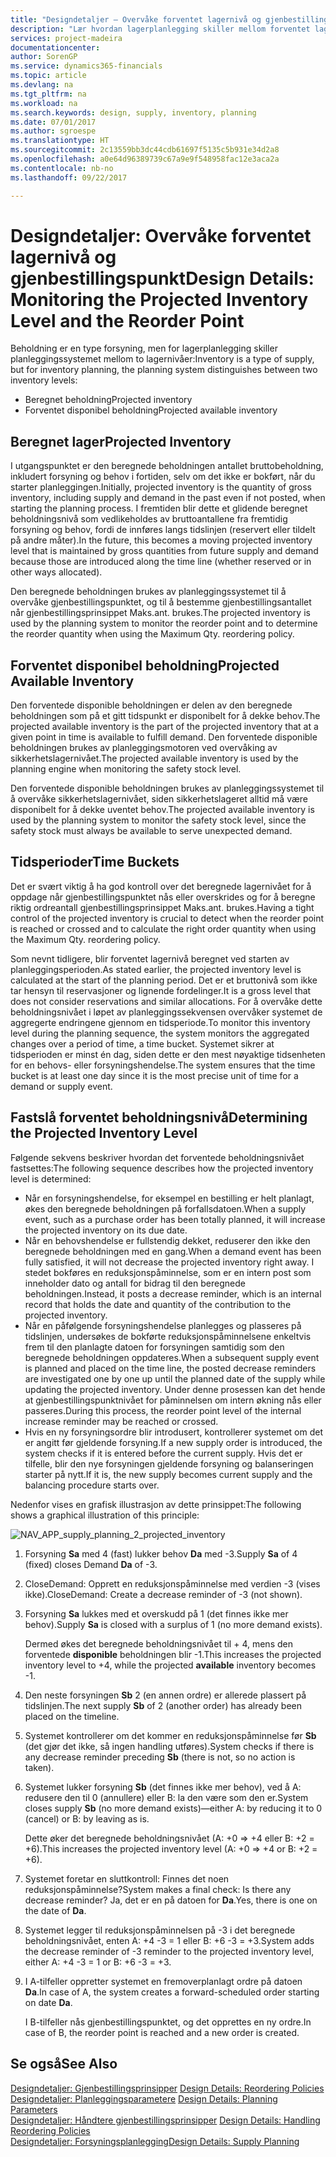 ```yaml
---
title: "Designdetaljer – Overvåke forventet lagernivå og gjenbestillingspunkt | Microsoft-dokumentasjon"
description: "Lær hvordan lagerplanlegging skiller mellom forventet lagernivå og forventet disponibelt lagernivå."
services: project-madeira
documentationcenter: 
author: SorenGP
ms.service: dynamics365-financials
ms.topic: article
ms.devlang: na
ms.tgt_pltfrm: na
ms.workload: na
ms.search.keywords: design, supply, inventory, planning
ms.date: 07/01/2017
ms.author: sgroespe
ms.translationtype: HT
ms.sourcegitcommit: 2c13559bb3dc44cdb61697f5135c5b931e34d2a8
ms.openlocfilehash: a0e64d96389739c67a9e9f548958fac12e3aca2a
ms.contentlocale: nb-no
ms.lasthandoff: 09/22/2017

---
```

# <a name="design-details-monitoring-the-projected-inventory-level-and-the-reorder-point"></a><span data-ttu-id="a96d0-103">Designdetaljer: Overvåke forventet lagernivå og gjenbestillingspunkt</span><span class="sxs-lookup"><span data-stu-id="a96d0-103">Design Details: Monitoring the Projected Inventory Level and the Reorder Point</span></span>
<span data-ttu-id="a96d0-104">Beholdning er en type forsyning, men for lagerplanlegging skiller planleggingssystemet mellom to lagernivåer:</span><span class="sxs-lookup"><span data-stu-id="a96d0-104">Inventory is a type of supply, but for inventory planning, the planning system distinguishes between two inventory levels:</span></span>  

* <span data-ttu-id="a96d0-105">Beregnet beholdning</span><span class="sxs-lookup"><span data-stu-id="a96d0-105">Projected inventory</span></span>  
* <span data-ttu-id="a96d0-106">Forventet disponibel beholdning</span><span class="sxs-lookup"><span data-stu-id="a96d0-106">Projected available inventory</span></span>  

## <a name="projected-inventory"></a><span data-ttu-id="a96d0-107">Beregnet lager</span><span class="sxs-lookup"><span data-stu-id="a96d0-107">Projected Inventory</span></span>  
<span data-ttu-id="a96d0-108">I utgangspunktet er den beregnede beholdningen antallet bruttobeholdning, inkludert forsyning og behov i fortiden, selv om det ikke er bokført, når du starter planleggingen.</span><span class="sxs-lookup"><span data-stu-id="a96d0-108">Initially, projected inventory is the quantity of gross inventory, including supply and demand in the past even if not posted, when starting the planning process.</span></span> <span data-ttu-id="a96d0-109">I fremtiden blir dette et glidende beregnet beholdningsnivå som vedlikeholdes av bruttoantallene fra fremtidig forsyning og behov, fordi de innføres langs tidslinjen (reservert eller tildelt på andre måter).</span><span class="sxs-lookup"><span data-stu-id="a96d0-109">In the future, this becomes a moving projected inventory level that is maintained by gross quantities from future supply and demand because those are introduced along the time line (whether reserved or in other ways allocated).</span></span>  

<span data-ttu-id="a96d0-110">Den beregnede beholdningen brukes av planleggingssystemet til å overvåke gjenbestillingspunktet, og til å bestemme gjenbestillingsantallet når gjenbestillingsprinsippet Maks.ant. brukes.</span><span class="sxs-lookup"><span data-stu-id="a96d0-110">The projected inventory is used by the planning system to monitor the reorder point and to determine the reorder quantity when using the Maximum Qty. reordering policy.</span></span>  

## <a name="projected-available-inventory"></a><span data-ttu-id="a96d0-111">Forventet disponibel beholdning</span><span class="sxs-lookup"><span data-stu-id="a96d0-111">Projected Available Inventory</span></span>  
<span data-ttu-id="a96d0-112">Den forventede disponible beholdningen er delen av den beregnede beholdningen som på et gitt tidspunkt er disponibelt for å dekke behov.</span><span class="sxs-lookup"><span data-stu-id="a96d0-112">The projected available inventory is the part of the projected inventory that at a given point in time is available to fulfill demand.</span></span> <span data-ttu-id="a96d0-113">Den forventede disponible beholdningen brukes av planleggingsmotoren ved overvåking av sikkerhetslagernivået.</span><span class="sxs-lookup"><span data-stu-id="a96d0-113">The projected available inventory is used by the planning engine when monitoring the safety stock level.</span></span>  

<span data-ttu-id="a96d0-114">Den forventede disponible beholdningen brukes av planleggingssystemet til å overvåke sikkerhetslagernivået, siden sikkerhetslageret alltid må være disponibelt for å dekke uventet behov.</span><span class="sxs-lookup"><span data-stu-id="a96d0-114">The projected available inventory is used by the planning system to monitor the safety stock level, since the safety stock must always be available to serve unexpected demand.</span></span>  

## <a name="time-buckets"></a><span data-ttu-id="a96d0-115">Tidsperioder</span><span class="sxs-lookup"><span data-stu-id="a96d0-115">Time Buckets</span></span>  
<span data-ttu-id="a96d0-116">Det er svært viktig å ha god kontroll over det beregnede lagernivået for å oppdage når gjenbestillingspunktet nås eller overskrides og for å beregne riktig ordreantall gjenbestillingsprinsippet Maks.ant. brukes.</span><span class="sxs-lookup"><span data-stu-id="a96d0-116">Having a tight control of the projected inventory is crucial to detect when the reorder point is reached or crossed and to calculate the right order quantity when using the Maximum Qty. reordering policy.</span></span>  

<span data-ttu-id="a96d0-117">Som nevnt tidligere, blir forventet lagernivå beregnet ved starten av planleggingsperioden.</span><span class="sxs-lookup"><span data-stu-id="a96d0-117">As stated earlier, the projected inventory level is calculated at the start of the planning period.</span></span> <span data-ttu-id="a96d0-118">Det er et bruttonivå som ikke tar hensyn til reservasjoner og lignende fordelinger.</span><span class="sxs-lookup"><span data-stu-id="a96d0-118">It is a gross level that does not consider reservations and similar allocations.</span></span> <span data-ttu-id="a96d0-119">For å overvåke dette beholdningsnivået i løpet av planleggingssekvensen overvåker systemet de aggregerte endringene gjennom en tidsperiode.</span><span class="sxs-lookup"><span data-stu-id="a96d0-119">To monitor this inventory level during the planning sequence, the system monitors the aggregated changes over a period of time, a time bucket.</span></span> <span data-ttu-id="a96d0-120">Systemet sikrer at tidsperioden er minst én dag, siden dette er den mest nøyaktige tidsenheten for en behovs- eller forsyningshendelse.</span><span class="sxs-lookup"><span data-stu-id="a96d0-120">The system ensures that the time bucket is at least one day since it is the most precise unit of time for a demand or supply event.</span></span>  

## <a name="determining-the-projected-inventory-level"></a><span data-ttu-id="a96d0-121">Fastslå forventet beholdningsnivå</span><span class="sxs-lookup"><span data-stu-id="a96d0-121">Determining the Projected Inventory Level</span></span>  
<span data-ttu-id="a96d0-122">Følgende sekvens beskriver hvordan det forventede beholdningsnivået fastsettes:</span><span class="sxs-lookup"><span data-stu-id="a96d0-122">The following sequence describes how the projected inventory level is determined:</span></span>  

* <span data-ttu-id="a96d0-123">Når en forsyningshendelse, for eksempel en bestilling er helt planlagt, økes den beregnede beholdningen på forfallsdatoen.</span><span class="sxs-lookup"><span data-stu-id="a96d0-123">When a supply event, such as a purchase order has been totally planned, it will increase the projected inventory on its due date.</span></span>  
* <span data-ttu-id="a96d0-124">Når en behovshendelse er fullstendig dekket, reduserer den ikke den beregnede beholdningen med en gang.</span><span class="sxs-lookup"><span data-stu-id="a96d0-124">When a demand event has been fully satisfied, it will not decrease the projected inventory right away.</span></span> <span data-ttu-id="a96d0-125">I stedet bokføres en reduksjonspåminnelse, som er en intern post som inneholder dato og antall for bidrag til den beregnede beholdningen.</span><span class="sxs-lookup"><span data-stu-id="a96d0-125">Instead, it posts a decrease reminder, which is an internal record that holds the date and quantity of the contribution to the projected inventory.</span></span>  
* <span data-ttu-id="a96d0-126">Når en påfølgende forsyningshendelse planlegges og plasseres på tidslinjen, undersøkes de bokførte reduksjonspåminnelsene enkeltvis frem til den planlagte datoen for forsyningen samtidig som den beregnede beholdningen oppdateres.</span><span class="sxs-lookup"><span data-stu-id="a96d0-126">When a subsequent supply event is planned and placed on the time line, the posted decrease reminders are investigated one by one up until the planned date of the supply while updating the projected inventory.</span></span> <span data-ttu-id="a96d0-127">Under denne prosessen kan det hende at gjenbestillingspunktnivået for påminnelsen om intern økning nås eller passeres.</span><span class="sxs-lookup"><span data-stu-id="a96d0-127">During this process, the reorder point level of the internal increase reminder may be reached or crossed.</span></span>  
* <span data-ttu-id="a96d0-128">Hvis en ny forsyningsordre blir introdusert, kontrollerer systemet om det er angitt før gjeldende forsyning.</span><span class="sxs-lookup"><span data-stu-id="a96d0-128">If a new supply order is introduced, the system checks if it is entered before the current supply.</span></span> <span data-ttu-id="a96d0-129">Hvis det er tilfelle, blir den nye forsyningen gjeldende forsyning og balanseringen starter på nytt.</span><span class="sxs-lookup"><span data-stu-id="a96d0-129">If it is, the new supply becomes current supply and the balancing procedure starts over.</span></span>  

<span data-ttu-id="a96d0-130">Nedenfor vises en grafisk illustrasjon av dette prinsippet:</span><span class="sxs-lookup"><span data-stu-id="a96d0-130">The following shows a graphical illustration of this principle:</span></span>  

![](media/nav_app_supply_planning_2_projected_inventory.png "NAV_APP_supply_planning_2_projected_inventory")  

1. <span data-ttu-id="a96d0-131">Forsyning **Sa** med 4 (fast) lukker behov **Da** med -3.</span><span class="sxs-lookup"><span data-stu-id="a96d0-131">Supply **Sa** of 4 (fixed) closes Demand **Da** of -3.</span></span>  
2. <span data-ttu-id="a96d0-132">CloseDemand: Opprett en reduksjonspåminnelse med verdien -3 (vises ikke).</span><span class="sxs-lookup"><span data-stu-id="a96d0-132">CloseDemand: Create a decrease reminder of -3 (not shown).</span></span>  
3. <span data-ttu-id="a96d0-133">Forsyning **Sa** lukkes med et overskudd på 1 (det finnes ikke mer behov).</span><span class="sxs-lookup"><span data-stu-id="a96d0-133">Supply **Sa** is closed with a surplus of 1 (no more demand exists).</span></span>  

     <span data-ttu-id="a96d0-134">Dermed økes det beregnede beholdningsnivået til + 4, mens den forventede **disponible** beholdningen blir -1.</span><span class="sxs-lookup"><span data-stu-id="a96d0-134">This increases the projected inventory level to +4, while the projected **available** inventory becomes -1.</span></span>  

4. <span data-ttu-id="a96d0-135">Den neste forsyningen **Sb** 2 (en annen ordre) er allerede plassert på tidslinjen.</span><span class="sxs-lookup"><span data-stu-id="a96d0-135">The next supply **Sb** of 2 (another order) has already been placed on the timeline.</span></span>  
5. <span data-ttu-id="a96d0-136">Systemet kontrollerer om det kommer en reduksjonspåminnelse før **Sb** (det gjør det ikke, så ingen handling utføres).</span><span class="sxs-lookup"><span data-stu-id="a96d0-136">System checks if there is any decrease reminder preceding **Sb** (there is not, so no action is taken).</span></span>  
6. <span data-ttu-id="a96d0-137">Systemet lukker forsyning **Sb** (det finnes ikke mer behov), ved å A: redusere den til 0 (annullere) eller B: la den være som den er.</span><span class="sxs-lookup"><span data-stu-id="a96d0-137">System closes supply **Sb** (no more demand exists)—either A: by reducing it to 0 (cancel) or B: by leaving as is.</span></span>  

     <span data-ttu-id="a96d0-138">Dette øker det beregnede beholdningsnivået (A: +0 => +4 eller B: +2 = +6).</span><span class="sxs-lookup"><span data-stu-id="a96d0-138">This increases the projected inventory level (A: +0 => +4 or B: +2 = +6).</span></span>  

7. <span data-ttu-id="a96d0-139">Systemet foretar en sluttkontroll: Finnes det noen reduksjonspåminnelse?</span><span class="sxs-lookup"><span data-stu-id="a96d0-139">System makes a final check: Is there any decrease reminder?</span></span> <span data-ttu-id="a96d0-140">Ja, det er en på datoen for **Da**.</span><span class="sxs-lookup"><span data-stu-id="a96d0-140">Yes, there is one on the date of **Da**.</span></span>  
8. <span data-ttu-id="a96d0-141">Systemet legger til reduksjonspåminnelsen på -3 i det beregnede beholdningsnivået, enten A: +4 -3 = 1 eller B: +6 -3 = +3.</span><span class="sxs-lookup"><span data-stu-id="a96d0-141">System adds the decrease reminder of -3 reminder to the projected inventory level, either A: +4 -3 = 1 or B: +6 -3 = +3.</span></span>  
9. <span data-ttu-id="a96d0-142">I A-tilfeller oppretter systemet en fremoverplanlagt ordre på datoen **Da**.</span><span class="sxs-lookup"><span data-stu-id="a96d0-142">In case of A, the system creates a forward-scheduled order starting on date **Da**.</span></span>  

     <span data-ttu-id="a96d0-143">I B-tilfeller nås gjenbestillingspunktet, og det opprettes en ny ordre.</span><span class="sxs-lookup"><span data-stu-id="a96d0-143">In case of B, the reorder point is reached and a new order is created.</span></span>  

## <a name="see-also"></a><span data-ttu-id="a96d0-144">Se også</span><span class="sxs-lookup"><span data-stu-id="a96d0-144">See Also</span></span>  
<span data-ttu-id="a96d0-145">[Designdetaljer: Gjenbestillingsprinsipper](design-details-reordering-policies.md) </span><span class="sxs-lookup"><span data-stu-id="a96d0-145">[Design Details: Reordering Policies](design-details-reordering-policies.md) </span></span>  
<span data-ttu-id="a96d0-146">[Designdetaljer: Planleggingsparametere](design-details-planning-parameters.md) </span><span class="sxs-lookup"><span data-stu-id="a96d0-146">[Design Details: Planning Parameters](design-details-planning-parameters.md) </span></span>  
<span data-ttu-id="a96d0-147">[Designdetaljer: Håndtere gjenbestillingsprinsipper](design-details-handling-reordering-policies.md) </span><span class="sxs-lookup"><span data-stu-id="a96d0-147">[Design Details: Handling Reordering Policies](design-details-handling-reordering-policies.md) </span></span>  
[<span data-ttu-id="a96d0-148">Designdetaljer: Forsyningsplanlegging</span><span class="sxs-lookup"><span data-stu-id="a96d0-148">Design Details: Supply Planning</span></span>](design-details-supply-planning.md)

